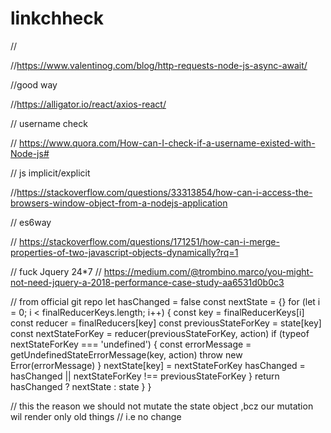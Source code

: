 # linkchheck
// 

//https://www.valentinog.com/blog/http-requests-node-js-async-await/

//good way

//https://alligator.io/react/axios-react/

// username check

// https://www.quora.com/How-can-I-check-if-a-username-existed-with-Node-js#

// js implicit/explicit

//https://stackoverflow.com/questions/33313854/how-can-i-access-the-browsers-window-object-from-a-nodejs-application


// es6way 

// https://stackoverflow.com/questions/171251/how-can-i-merge-properties-of-two-javascript-objects-dynamically?rq=1

// fuck Jquery 24*7
// https://medium.com/@trombino.marco/you-might-not-need-jquery-a-2018-performance-case-study-aa6531d0b0c3

// from official git repo 
let hasChanged = false
    const nextState = {}
    for (let i = 0; i < finalReducerKeys.length; i++) {
      const key = finalReducerKeys[i]
      const reducer = finalReducers[key]
      const previousStateForKey = state[key]
      const nextStateForKey = reducer(previousStateForKey, action)
      if (typeof nextStateForKey === 'undefined') {
        const errorMessage = getUndefinedStateErrorMessage(key, action)
        throw new Error(errorMessage)
      }
      nextState[key] = nextStateForKey
      hasChanged = hasChanged || nextStateForKey !== previousStateForKey
    }
    return hasChanged ? nextState : state
  }
}

// this the reason we should not mutate the state object ,bcz our mutation wil render only old things 
// i.e no change
